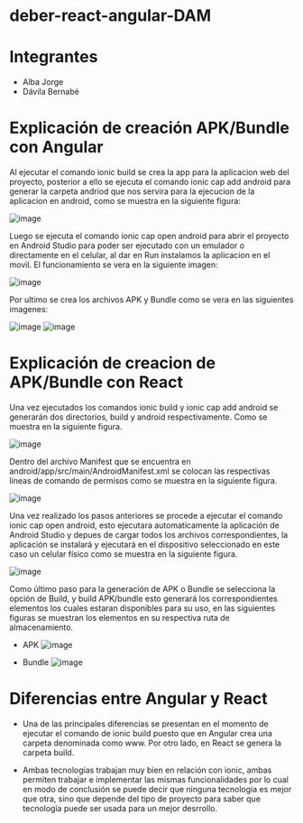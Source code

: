 # deber-react-angular-DAM

# Integrantes
* Alba Jorge
* Dávila Bernabé

# Explicación de creación APK/Bundle con Angular
Al ejecutar el comando ionic build se crea la app para la aplicacion web del proyecto, posterior a ello se ejecuta el comando ionic cap add android para generar la carpeta andriod que nos servira para la ejecucion de la aplicacion en android, como se muestra en la siguiente figura:

![image](https://user-images.githubusercontent.com/58036212/146658889-9f963bc6-9d2c-4255-a152-da93e5f23b10.png)

Luego se ejecuta el comando ionic cap open android para abrir el proyecto en Android Studio para poder ser ejecutado con un emulador o directamente en el celular, al dar en Run instalamos la aplicacion en el movil. El funcionamiento se vera en la siguiente imagen:

![image](https://user-images.githubusercontent.com/58036212/146658906-03438c6d-19cc-4ec8-8cd0-0136f97ab33a.png)

Por ultimo se crea los archivos APK y Bundle como se vera en las siguientes imagenes:

![image](https://user-images.githubusercontent.com/58036212/146658930-18321e7b-ee0b-4f1a-aa49-f4b83fa346a8.png)
![image](https://user-images.githubusercontent.com/58036212/146658932-b2537d0f-e1fa-462b-b95b-3d20615d6029.png)

# Explicación de creacion de APK/Bundle con React

Una vez ejecutados los comandos ionic build y ionic cap add android se generarán dos directorios, build y android respectivamente. Como se muestra en la siguiente figura.

![image](https://user-images.githubusercontent.com/66254573/146658481-2881bd46-76e1-40d1-b769-103ae8c71fb3.png)

Dentro del archivo Manifest que se encuentra en android/app/src/main/AndroidManifest.xml se colocan las respectivas líneas de comando de permisos como se muestra en la siguiente figura.

![image](https://user-images.githubusercontent.com/66254573/146658511-e3cac04a-220e-48a3-8b4d-a0cd2eacd3ab.png)


Una vez realizado los pasos anteriores se procede a ejecutar el comando ionic cap open android, esto ejecutara automaticamente la aplicación de Android Studio y depues de cargar todos los archivos correspondientes, la aplicación se instalará y ejecutará en el dispositivo seleccionado en este caso un celular físico como se muestra en la siguiente figura.

![image](https://user-images.githubusercontent.com/66254573/146658583-e4825a0c-22a0-4d3c-b049-9ec2427dfd15.png)

Como último paso para la generación de APK o Bundle se selecciona la opción de Build, y build APK/bundle esto generará los correspondientes elementos los cuales estaran disponibles para su uso, en las siguientes figuras se muestran los elementos en su respectiva ruta de almacenamiento.

* APK
![image](https://user-images.githubusercontent.com/66254573/146658614-03097b93-7621-483c-9337-c519067d5faf.png)

* Bundle
![image](https://user-images.githubusercontent.com/66254573/146658617-0e4e3659-37b8-4e30-92ba-18fd60274f38.png)

# Diferencias entre Angular y React 

* Una de las principales diferencias se presentan en el momento de ejecutar el comando de ionic build puesto que en Angular crea una carpeta denominada como www. Por otro lado, en React se genera la carpeta build. 

* Ambas tecnologías trabajan muy bien en relación con ionic, ambas permiten trabajar e implementar las mismas funcionalidades por lo cual en modo de conclusión se puede decir que ninguna tecnologia es mejor que otra, sino que depende del tipo de proyecto para saber que tecnología puede ser usada para un mejor desrrollo.



